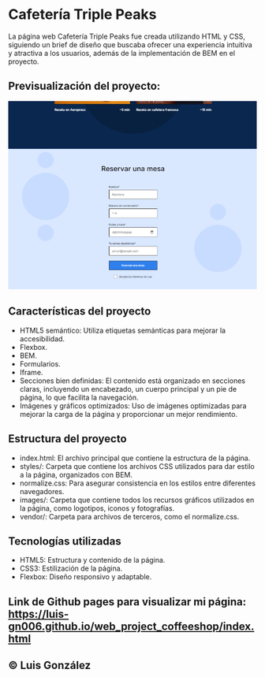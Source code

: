 # Cafetería Triple Peaks

La página web Cafetería Triple Peaks fue creada utilizando HTML y CSS, siguiendo un brief de diseño que buscaba ofrecer una experiencia intuitiva y atractiva a los usuarios, además de la implementación de BEM en el proyecto.

## Previsualización del proyecto:

![alt text](./images/preview.PNG)

## Características del proyecto

- HTML5 semántico: Utiliza etiquetas semánticas para mejorar la accesibilidad.
- Flexbox.
- BEM.
- Formularios.
- Iframe.
- Secciones bien definidas: El contenido está organizado en secciones claras, incluyendo un encabezado, un cuerpo principal y un pie de página, lo que facilita la navegación.
- Imágenes y gráficos optimizados: Uso de imágenes optimizadas para mejorar la carga de la página y proporcionar un mejor rendimiento.

## Estructura del proyecto

- index.html: El archivo principal que contiene la estructura de la página.
- styles/: Carpeta que contiene los archivos CSS utilizados para dar estilo a la página, organizados con BEM.
- normalize.css: Para asegurar consistencia en los estilos entre diferentes navegadores.
- images/: Carpeta que contiene todos los recursos gráficos utilizados en la página, como logotipos, iconos y fotografías.
- vendor/: Carpeta para archivos de terceros, como el normalize.css.

## Tecnologías utilizadas

- HTML5: Estructura y contenido de la página.
- CSS3: Estilización de la página.
- Flexbox: Diseño responsivo y adaptable.

## Link de Github pages para visualizar mi página: https://luis-gn006.github.io/web_project_coffeeshop/index.html

## © Luis González

